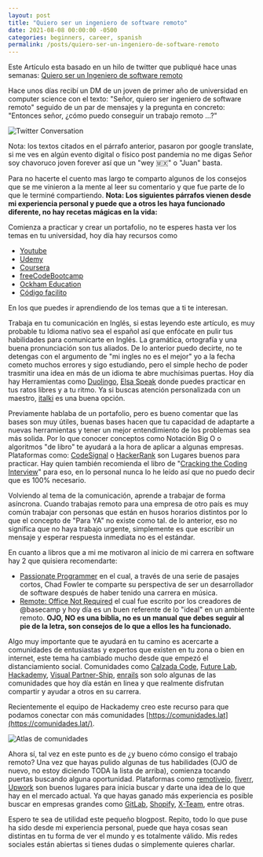 ```yaml
---
layout: post
title: "Quiero ser un ingeniero de software remoto"
date: 2021-08-08 00:00:00 -0500
categories: beginners, career, spanish
permalink: /posts/quiero-ser-un-ingeniero-de-software-remoto
---
```


Este Artículo esta basado en un hilo de twitter que publiqué hace unas semanas: [Quiero ser un Ingeniero de software remoto](https://twitter.com/JuanCrg90/status/1436734271541202945)

Hace unos días recibí un DM de un joven de primer año de universidad en computer science con el texto: "Señor, quiero ser ingeniero de software remoto" seguido de un par de mensajes y la pregunta en concreto: "Entonces señor, ¿cómo puedo conseguir un trabajo remoto ...?"

<img src="https://res.cloudinary.com/juancrg90/image/upload/v1633755284/Quiero%20ser%20un%20ingeniero%20de%20software%20remoto/image1.png" alt="Twitter Conversation">

Nota: los textos citados en el párrafo anterior, pasaron por google translate, si me ves en algún evento digital o físico post pandemia no me digas Señor soy chavoruco joven forever así que un "wey 🇲🇽" o "Juan" basta.

Para no hacerte el cuento mas largo te comparto algunos de los consejos que se me vinieron a la mente al leer su comentario y que fue parte de lo que le terminé compartiendo. **Nota: Los siguientes párrafos vienen desde mi experiencia personal y puede que a otros les haya funcionado diferente, no hay recetas mágicas en la vida:**

Comienza a practicar y crear un portafolio, no te esperes hasta ver los temas en tu universidad, hoy día hay recursos como

- [Youtube](https://www.youtube.com)
- [Udemy](https://www.udemy.com)
- [Coursera](https://www.coursera.org)
- [freeCodeBootcamp](https://www.freecodecamp.org)
- [Ockham Education](https://ockham.education/course/ruby-desde-cero)
- [Código facilito](https://codigofacilito.com)

En los que puedes ir aprendiendo de los temas que a ti te interesan.

Trabaja en tu comunicación en Inglés, si estas leyendo este artículo, es muy probable tu Idioma nativo sea el español así que enfócate en pulir tus habilidades para comunicarte en Inglés. La gramática, ortografía y una buena pronunciación son tus aliados. De lo anterior puedo decirte, no te detengas con el argumento de "mi ingles no es el mejor" yo a la fecha cometo muchos errores y sigo estudiando, pero el simple hecho de poder trasmitir una idea en más de un idioma te abre muchísimas puertas. Hoy día hay Herramientas como [Duolingo](https://invite.duolingo.com/BDHTZTB5CWWKSV3USHSUPMDE2U), [Elsa Speak](https://share.elsanow.io/H3FvpbE84jb) donde puedes practicar en tus ratos libres y a tu ritmo. Ya si buscas atención personalizada con un maestro, [italki](https://www.italki.com/i/ref/EfbfCc?hl=en) es una buena opción.

Previamente hablaba de un portafolio, pero es bueno comentar que las bases son muy útiles, buenas bases hacen que tu capacidad de adaptarte a nuevas herramientas y tener un mejor entendimiento de los problemas sea más solida. Por lo que conocer conceptos como Notación Big O o algoritmos "de libro" te ayudará a la hora de aplicar a algunas empresas. Plataformas como: [CodeSignal](https://codesignal.com/) o [HackerRank](https://www.hackerrank.com/) son Lugares buenos para practicar. Hay quien también recomienda el libro de "[Cracking the Coding Interview](https://amzn.to/3oCdGo1)" para eso, en lo personal nunca lo he leído así que no puedo decir que es 100% necesario.

Volviendo al tema de la comunicación, aprende a trabajar de forma asíncrona. Cuando trabajas remoto para una empresa de otro país es muy común trabajar con personas que están en husos horarios distintos por lo que el concepto de "Para YA" no existe como tal. de lo anterior, eso no significa que no haya trabajo urgente, simplemente es que escribir un mensaje y esperar respuesta inmediata no es el estándar.

En cuanto a libros que a mi me motivaron al inicio de mi carrera en software hay 2 que quisiera recomendarte:

- [Passionate Programmer](https://amzn.to/3uE4EYo)  en el cual, a través de una serie de pasajes cortos, Chad Fowler te comparte su perspectiva de ser un desarrollador de software después de haber tenido una carrera en música.
- [Remote: Office Not Required](https://amzn.to/3mh45QA) el cual fue escrito por los creadores de @basecamp y hoy día es un buen referente de lo "ideal" en un ambiente remoto. **OJO, NO es una biblia, no es un manual que debes seguir al pie de la letra, son consejos de lo que a ellos les ha funcionado.**

Algo muy importante que te ayudará en tu camino es acercarte a comunidades de entusiastas y expertos que existen en tu zona o bien en internet, este tema ha cambiado mucho desde que empezó el distanciamiento social. Comunidades como [Calzada Code](http://link.juancrg90.me/twt-calzadacode), [Future Lab](https://twitter.com/futurelabmx), [Hackademy](https://twitter.com/hackademymx), [Visual Partner-Ship](https://twitter.com/visual_partner), [enrails](https://twitter.com/en_rails) son solo algunas de las comunidades que hoy día están en linea y que realmente disfrutan compartir y ayudar a otros en su carrera.

 Recientemente el equipo de Hackademy creo este recurso para que podamos conectar con más comunidades [https://comunidades.lat](https://comunidades.lat/).

<img src="https://res.cloudinary.com/juancrg90/image/upload/v1633755284/Quiero%20ser%20un%20ingeniero%20de%20software%20remoto/Atlas_2021-10-04_at_11.33.17_a.m..jpg" alt="Atlas de comunidades">

Ahora sí, tal vez en este punto es de ¿y bueno cómo consigo el trabajo remoto? Una vez que hayas pulido algunas de tus habilidades (OJO de nuevo, no estoy diciendo TODA la lista de arriba), comienza tocando puertas buscando alguna oportunidad. Plataformas como [remotiveio](https://remotive.io), [fiverr](https://www.fiverr.com), [Upwork](https://www.upwork.com) son buenos lugares para inicia buscar y darte una idea de lo que hay en el mercado actual. Ya que hayas ganado más experiencia es posible buscar en empresas grandes como [GitLab](https://about.gitlab.com/jobs/), [Shopify](https://www.shopify.com/careers), [X-Team](https://x-team.com/remote-programming-jobs/),  entre otras.

Espero te sea de utilidad este pequeño blogpost. Repito, todo lo que puse ha sido desde mi experiencia personal, puede que haya cosas sean distintas en tu forma de ver el mundo y es totalmente válido. Mis redes sociales están abiertas si tienes dudas o simplemente quieres charlar.

